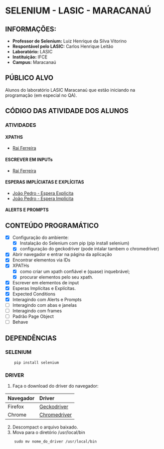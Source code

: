 # SELENIUM - LASIC - MARACANAÚ

## INFORMAÇÕES:
+ **Professor de Selenium:** Luiz Henrique da Silva Vitorino
+ **Respontável pelo LASIC:** Carlos Henrique Leitão
+ **Laboratório:** LASIC
+ **Instituição:** IFCE
+ **Campus:** Maracanaú

## PÚBLICO ALVO
Alunos do laboratório LASIC Maracanaú que estão iniciando na programação (em especial no QA).

## CÓDIGO DAS ATIVIDADE DOS ALUNOS
### ATIVIDADES
#### XPATHS
- [Rai Ferreira](https://github.com/Raiferreira1/Selenium/blob/main/ex1.py)

#### ESCREVER EM INPUTs
- [Rai Ferreira](https://github.com/Raiferreira1/Selenium/blob/main/Exercicio.py)

#### ESPERAS IMPLÍCIATAS E EXPLÍCITAS
- [João Pedro - Espera Explícita](https://github.com/jppn123/Selenium-Py/blob/main/-explicitWait.py)
- [João Pedro - Espera Implícita](https://github.com/jppn123/Selenium-Py/blob/main/-implicitWait.py)

#### ALERTS E PROMPTS

## CONTEÚDO PROGRAMÁTICO

- [x] Configuração do ambiente:
    - [x] Instalação do Selenium com pip (pip install selenium)
    - [x] configuração do geckodriver (pode intalar tambem o chromedriver)
- [x] Abrir navegador e entrar na página da aplicação
- [x] Encontrar elementos via IDs
- [x] XPATHs
    - [x] como criar um xpath confiável e (quase) inquebrável;
    - [x] procurar elementos pelo seu xpath.
- [x] Escrever em elementos de input
- [x] Esperas Implícitas e Explícitas.
- [x] Expected Conditions
- [x] Interagindo com Alerts e Prompts
- [ ] Interagindo com abas e janelas
- [ ] Interagindo com frames
- [ ] Padrão Page Object
- [ ] Behave

## DEPENDÊNCIAS
### SELENIUM
```
    pip install selenium
```
### DRIVER
1. Faça o download do driver do navegador:

| Navegador         | Driver            |
|:------------------|:------------------|
|Firefox            |[Geckodriver](https://github.com/mozilla/geckodriver/releases/latest)        |
|Chrome             |[Chromedriver](https://chromedriver.chromium.org/downloads)       |

2. Descompact o arquivo baixado.
3. Mova para o diretório /usr/local/bin

```
    sudo mv nome_do_driver /usr/local/bin
```